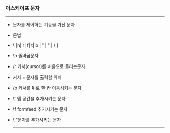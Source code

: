 

### 이스케이프 문자 

---

- 문자를 제어하는 기능을 가진 문자
- 문법

- \ [n| r| f| t| b | ' | " | \ ]  

- \n 줄바꿈문자   

- /r 커서(cursor)를 처음으로 돌리는문자

- 커서 = 문자를 출력할 위치 

- /b 커서를 뒤로 한 칸 이동시키는 문자

- \t 탭 공간을 추가시키는 문자

- \f formfeed 추가시키는 문자

- \ "문자를  추가시키는 문자

  ---

  